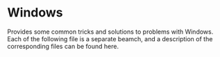 # Windows
Provides some common tricks and solutions to problems with Windows.
Each of the following file is a separate beamch, and a description of the corresponding files can be found here.

